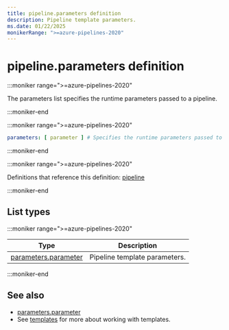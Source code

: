 ```yaml
---
title: pipeline.parameters definition
description: Pipeline template parameters.
ms.date: 01/22/2025
monikerRange: ">=azure-pipelines-2020"
---
```


# pipeline.parameters definition

<!-- :::description::: -->
:::moniker range=">=azure-pipelines-2020"

<!-- :::editable-content name="description"::: -->
The parameters list specifies the runtime parameters passed to a pipeline.
<!-- :::editable-content-end::: -->

:::moniker-end
<!-- :::description-end::: -->

<!-- :::syntax::: -->
:::moniker range=">=azure-pipelines-2020"

```yaml
parameters: [ parameter ] # Specifies the runtime parameters passed to a pipeline.
```

:::moniker-end
<!-- :::syntax-end::: -->

<!-- :::parents::: -->
:::moniker range=">=azure-pipelines-2020"

Definitions that reference this definition: [pipeline](pipeline.md)

:::moniker-end
<!-- :::parents-end::: -->

## List types

<!-- :::list-types::: -->
:::moniker range=">=azure-pipelines-2020"

| Type | Description |
|---|---|
| [parameters.parameter](parameters-parameter.md) | Pipeline template parameters. |

:::moniker-end
<!-- :::list-types-end::: -->

<!-- :::remarks::: -->
<!-- :::editable-content name="remarks"::: -->
<!-- :::editable-content-end::: -->
<!-- :::remarks-end::: -->

<!-- :::examples::: -->
<!-- :::editable-content name="examples"::: -->
<!-- :::editable-content-end::: -->
<!-- :::examples-end::: -->

<!-- :::see-also::: -->
<!-- :::editable-content name="seeAlso"::: -->
## See also

- [parameters.parameter](parameters-parameter.md)
- See [templates](/azure/devops/pipelines/process/templates) for more about working with templates.
<!-- :::editable-content-end::: -->
<!-- :::see-also-end::: -->